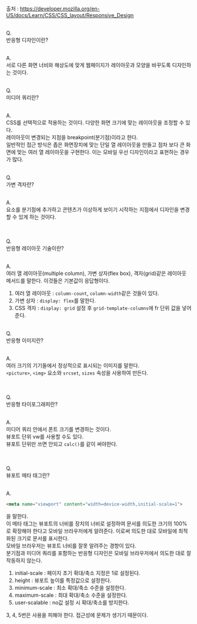 출처 : https://developer.mozilla.org/en-US/docs/Learn/CSS/CSS_layout/Responsive_Design<br/><br/>

Q.<br/>
반응형 디자인이란?
<br/><br/>

A.<br/>
서로 다른 화면 너비와 해상도에 맞게 웹페이지가 레이아웃과 모양을 바꾸도록 디자인하는 것이다.
<br/><br/>

Q.<br/>
미디어 쿼리란?
<br/><br/>

A.<br/>
CSS를 선택적으로 적용하는 것이다. 다양한 화면 크기에 맞는 레이아웃을 조정할 수 있다.<br/>
레이아웃이 변경되는 지점을 breakpoint(분기점)이라고 한다.<br/>
일반적인 접근 방식은 좁은 화면장치에 맞는 단일 열 레이아웃을 만들고 점차 보다 큰 화면에 맞는 여러 열 레이아웃을 구현한다. 이는 모바일 우선 디자인이라고 표현하는 경우가 많다.
<br/><br/>

Q.<br/>
가변 격자란?
<br/><br/>

A.<br/>
요소를 분기점에 추가하고 콘텐츠가 이상하게 보이기 시작하는 지점에서 디자인을 변경할 수 있게 하는 것이다.<br/>
<br/><br/>

Q.<br/>
반응형 레이아웃 기술이란?
<br/><br/>

A.<br/>
여러 열 레이아웃(multiple column), 가변 상자(flex box), 격자(grid)같은 레이아웃 메서드를 말한다. 이것들은 기본값이 응답형이다.<br/>
1. 여러 열 레이아웃 : `column-count`, `column-width`같은 것들이 있다.
2. 가변 상자 : `display: flex`를 말한다.
3. CSS 격자 : `display: grid` 설정 후 `grid-template-columns`에 fr 단위 값을 넣어준다.
<br/><br/>

Q.<br/>
반응형 이미지란?
<br/><br/>

A.<br/>
여러 크기의 기기들에서 정상적으로 표시되는 이미지를 말한다.<br/>
`<picture>`, `<img>` 요소와 `srcset`, `sizes` 속성을 사용하여 만든다.<br/>
<br/><br/>

Q.<br/>
반응형 타이포그래피란?
<br/><br/>

A.<br/>
미디어 쿼리 안에서 폰트 크기를 변경하는 것이다.<br/>
뷰포트 단위 vw를 사용할 수도 있다.<br/>
뷰포트 단위만 쓰면 안되고 `calc()`를 같이 써야한다.<br/>
<br/><br/>

Q.<br/>
뷰포트 메타 태그란?
<br/><br/>

A.<br/>
```html
<meta name="viewport" content="width=device-width,initial-scale=1">
```
을 말한다.<br/>
이 메타 태그는 뷰포트의 너비를 장치의 너비로 설정하여 문서를 의도한 크기의 100%로 확장해야 한다고 모바일 브라우저에게 알려준다. 이로써 의도한 대로 모바일에 최적화된 크기로 문서를 표시한다.<br/>
모바일 브라우저는 뷰포트 너비를 잘못 알려주는 경향이 있다.<br/>
분기점과 미디어 쿼리를 포함하는 반응형 디자인은 모바일 브라우저에서 의도한 대로 잘 작동하지 않는다.<br/>
1. initial-scale : 페이지 초기 확대/축소 지정은 1로 설정된다.
2. height : 뷰포트 높이를 특정값으로 설정한다.
3. minimum-scale : 최소 확대/축소 수준을 설정한다.
4. maximum-scale : 최대 확대/축소 수준을 설정한다.
5. user-scalable : no값 설정 시 확대/축소를 방지한다.

3, 4, 5번은 사용을 피해야 한다. 접근성에 문제가 생기기 때문이다.
<br/><br/>